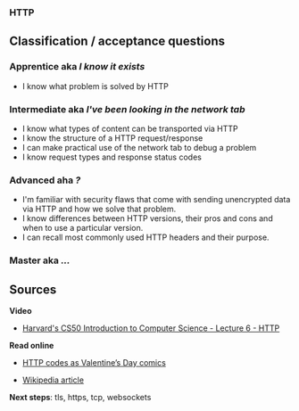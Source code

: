 ### HTTP


## Classification / acceptance questions

### Apprentice aka _I know it exists_
- I know what problem is solved by HTTP

### Intermediate aka _I've been looking in the network tab_
- I know what types of content can be transported via HTTP
- I know the structure of a HTTP request/response
- I can make practical use of the network tab to debug a problem
- I know request types and response status codes

### Advanced aha _?_
- I'm familiar with security flaws that come with sending unencrypted data via HTTP and how we solve that problem.
- I know differences between HTTP versions, their pros and cons and when to use a particular version.
- I can recall most commonly used HTTP headers and their purpose.

### Master aka _..._


## Sources

**Video**
- [Harvard's CS50 Introduction to Computer Science - Lecture 6 - HTTP](https://www.youtube.com/watch?v=PUPDGbnpSjw)

**Read online**

- [HTTP codes as Valentine’s Day comics](https://medium.com/@hanilim/http-codes-as-valentines-day-comics-8c03c805faa0)

- [Wikipedia article](https://en.wikipedia.org/wiki/Hypertext_Transfer_Protocol)

**Next steps**: tls, https, tcp, websockets
